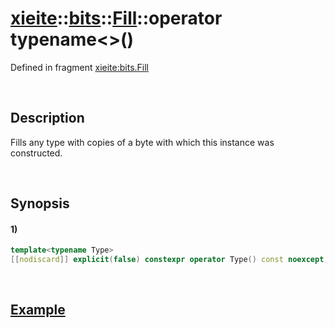 # [xieite](../../../../../xieite.md)\:\:[bits](../../../../../bits.md)\:\:[Fill](../../../../fill.md)\:\:operator typename\<\>\(\)
Defined in fragment [xieite:bits.Fill](../../../../../../../src/bits/fill.cpp)

&nbsp;

## Description
Fills any type with copies of a byte with which this instance was constructed.

&nbsp;

## Synopsis
#### 1)
```cpp
template<typename Type>
[[nodiscard]] explicit(false) constexpr operator Type() const noexcept;
```

&nbsp;

## [Example](../../../../fill.md#Example)
